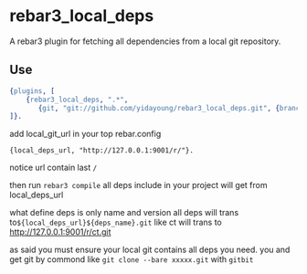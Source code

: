 rebar3_local_deps
=====

A rebar3 plugin for fetching all dependencies from a local git repository.

Use
-----
```erlang
{plugins, [
    {rebar3_local_deps, ".*",
       {git, "git://github.com/yidayoung/rebar3_local_deps.git", {branch, "master"}}}
]}.
```
    
add local_git_url in your top rebar.config
```
{local_deps_url, "http://127.0.0.1:9001/r/"}.
```
notice url contain last `/`

then run `rebar3 compile`
all deps include in your project will get from local_deps_url

what define deps is only name and version
all deps will trans to`${local_deps_url}${deps_name}.git`
like ct will trans to http://127.0.0.1:9001/r/ct.git

as said you must ensure your local git contains all deps you need.
you and get git by commond like `git clone --bare xxxxx.git` with `gitbit`